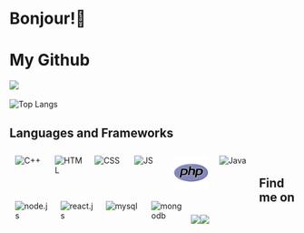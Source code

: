 # Bonjour!🤍

<!--
**bhavyashukla16/bhavyashukla16** is a ✨ _special_ ✨ repository because its `README.md` (this file) appears on your GitHub profile.

Here are some ideas to get you started:

- 🔭 I’m currently working on ...
- 🌱 I’m currently learning ...
- 👯 I’m looking to collaborate on ...
- 🤔 I’m looking for help with ...
- 💬 Ask me about ...
- 📫 How to reach me: ...
- 😄 Pronouns: ...
- ⚡ Fun fact: ...
-->

# My Github

<img height="180em" src="https://github-readme-stats.vercel.app/api?username=bhavyashukla16&show_icons=true&hide_border=true&count_private=true&include_all_commits=true&theme=synthwave" />

<!-- ![Bhavya_GitHub_Stats](https://github-readme-stats.vercel.app/api?username=bhavyashukla16&hide_border=true&show_icons=true&theme=synthwave) -->

![Top Langs](https://github-readme-stats.vercel.app/api/top-langs/?username=bhavyashukla16&hide_border=true&layout=compact&theme=synthwave)

## Languages and Frameworks

<img alt="C++" style="margin:10px" width="50em" height="50em" align="left" title="C++" src="https://img.icons8.com/color/48/000000/c-plus-plus-logo.png"/>
<img alt="HTML" style="margin:10px" width="50em" height="50em" align="left" title="HTML"  src="https://img.icons8.com/color/48/000000/html-5.png"/>
<img alt="CSS" style="margin:10px" width="50em" height="50em" align="left" title="CSS" src="https://img.icons8.com/color/48/000000/css3.png"/>
<img alt="JS" style="margin:10px" width="50em" height="50em" align="left" title="JS" src="https://img.icons8.com/color/48/000000/javascript-logo-1.png"/>
<img alt="PHP" style="margin:10px" width="60em" height="60em" align="left" title="PHP" src="https://raw.githubusercontent.com/github/explore/ccc16358ac4530c6a69b1b80c7223cd2744dea83/topics/php/php.png"/>
<img alt="Java" style="margin:10px" width="60em" height="60em" align="left" title="Java" src="https://img.icons8.com/color/48/000000/java-coffee-cup-logo.png"/>
<img alt="node.js" style="margin:10px" width="60em" height="60em" align="left" title="Node.Js" src="https://img.icons8.com/color/48/000000/nodejs.png"/>
<img alt="react.js" style="margin:10px" width="60em" height="60em" align="left" title="React.Js" src="https://img.icons8.com/plasticine/100/000000/react.png"/>
<img alt="mysql" style="margin:10px" width="60em" height="60em" align="left" title="mysql" src="https://img.icons8.com/fluent/48/000000/mysql-logo.png"/>
<img alt="mongodb" style="margin:10px" width="60em" height="60em" align="left" title="mongodb" src="https://img.icons8.com/color/48/000000/mongodb.png"/><br>

## Find me on

<a href="https://www.linkedin.com/in/bhavya-shukla-698635192/"><img height="30em" align="left" src="https://www.flaticon.com/svg/vstatic/svg/174/174857.svg?token=exp=1617466314~hmac=588cda18e973be60e8e7ae3fd82b45e2" /></a>

<a href="https://twitter.com/Bhavyas96988979"><img height="30em" align="left" src="https://www.flaticon.com/svg/vstatic/svg/733/733579.svg?token=exp=1617476499~hmac=5b185875d4326d7f79d5478fbd850892" /></a>
